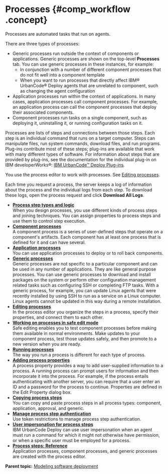 # Processes {#comp_workflow .concept}

Processes are automated tasks that run on agents.

There are three types of processes:

-   Generic processes run outside the context of components or applications. Generic processes are shown on the top-level **Processes** tab. You can use generic processes in these instances, for example:
    -   In conjunction with a number of different component processes that do not fit well into a component template
    -   When you want to run processes that directly affect IBM® UrbanCode® Deploy agents that are unrelated to component, such as changing the agent configuration
-   Application processes run within the context of applications. In many cases, application processes call component processes. For example, an application process can call the component processes that deploy their associated components.
-   Component processes run tasks on a single component, such as deploying it, uninstalling it, or running configuration tasks on it.

Processes are lists of steps and connections between those steps. Each step is an individual command that runs on a target computer. Steps can manipulate files, run system commands, download files, and run programs. Plug-ins contribute most of these steps; plug-ins are available that work with many different types of software. For information about steps that are provided by plug-ins, see the documentation for the individual plug-in on IBM developerWorks®: [IBM UrbanCode™ Deploy Plug-ins](https://developer.ibm.com/urbancode/plugins/ibm-urbancode-deploy).

You use the process editor to work with processes. See [Editing processes](comp_workflow_edit.md).

Each time you request a process, the server keeps a log of information about the process and the individual logs from each step. To download these logs, open the process request and click **Download All Logs**.

-   **[Process step types and logic](../topics/process_steps.md)**  
When you design processes, you use different kinds of process steps and joining techniques. You can assign properties to process steps and use them to control step execution.
-   **[Component processes](../topics/intro_component_processes.md)**  
A component process is a series of user-defined steps that operate on a component's artifacts. Each component has at least one process that is defined for it and can have several.
-   **[Application processes](../topics/app_process.md)**  
You can use application processes to deploy or to roll back components.
-   **[Generic processes](../topics/genProcess_ch.md)**  
Generic processes are not specific to a particular component and can be used in any number of applications. They are like general purpose processes. You can use generic processes to download and install packages on the system or perform other configuration management related tasks such as configuring SSH or completing FTP tasks. With a generic process, for example, you can update Linux agents that were recently installed by using SSH to run as a service on a Linux computer. Linux agents cannot be updated in this way during a remote installation.
-   **[Editing processes](../topics/comp_workflow_edit.md)**  
In the process editor you organize the steps in a process, specify their properties, and connect them to each other.
-   **[Working on processes in safe edit mode](../topics/process_drafts.md)**  
Safe editing enables you to test component processes before making them available in normal environments. Make updates to your component process, test those updates safely, and then promote to a new version when you are ready.
-   **[Running processes](../topics/comp_workflow_running.md)**  
The way you run a process is different for each type of process.
-   **[Adding process properties](../topics/comp_workflow_property.md)**  
A process property provides a way to add user-supplied information to a process. A running process can prompt users for information and then incorporate it into the process. For example, if the process entails authenticating with another server, you can require that a user enter an ID and a password for the process to continue. Properties are defined in the Edit Property dialog box.
-   **[Copying process steps](../topics/comp_workflow_copy.md)**  
You can copy and paste process steps in all process types: component, application, approval, and generic.
-   **[Manage process step authentication](../topics/process_token_restrict.md)**  
Use token restrictions to manage process step authentication.
-   **[User impersonation for process steps](../topics/arch_appx_sudo.md)**  
IBM UrbanCode Deploy can use user impersonation when an agent must run a command for which it might not otherwise have permission, or when a specific user must be employed for a process.
-   **[Process steps: Reference](../topics/app_processSteps.md)**  
Application processes, component processes, and generic processes are created with the process editor.

**Parent topic:** [Modeling software deployment](../topics/part_using.md)

